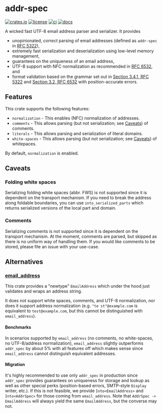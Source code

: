 # addr-spec

[![crates.io](https://img.shields.io/crates/v/addr-spec?style=flat-square)](https://crates.io/crates/addr-spec)
[![license](https://img.shields.io/crates/l/addr-spec?style=flat-square)](https://github.com/mathematic-inc/addr-spec-rs)
[![ci](https://img.shields.io/github/actions/workflow/status/mathematic-inc/addr-spec-rs/ci.yaml?label=ci&style=flat-square)](https://github.com/mathematic-inc/addr-spec-rs/actions/workflows/ci.yaml)
[![docs](https://img.shields.io/github/actions/workflow/status/mathematic-inc/addr-spec-rs/docs.yaml?label=docs&style=flat-square)](https://github.com/mathematic-inc/addr-spec-rs/actions/workflows/docs.yaml)

A wicked fast UTF-8 email address parser and serializer. It provides

- unopinionated, _correct_ parsing of email addresses (defined as `addr-spec` in
  [RFC 5322](https://www.rfc-editor.org/rfc/rfc5322)),
- extremely fast serialization and deserialization using low-level memory
  management,
- guarantees on the uniqueness of an email address,
- UTF-8 support with NFC normalization as recommended in [RFC
  6532](https://datatracker.ietf.org/doc/html/rfc6532), and
- format validation based on the grammar set out in [Section 3.4.1, RFC
  5322](https://www.rfc-editor.org/rfc/rfc5322#section-3.4.1) and [Section 3.2,
  RFC 6532](https://datatracker.ietf.org/doc/html/rfc6532#section-3.2) with
  position-accurate errors.

## Features

This crate supports the following features:

- `normalization` - This enables (NFC) normalization of addresses.
- `comments` - This allows parsing (but not serialization; see
  [Caveats](#comments)) of comments.
- `literals` - This allows parsing and serialization of literal domains.
- `white-spaces` - This allows parsing (but not serialization; see
  [Caveats](#folding-white-spaces)) of whitepaces.

By default, `normalization` is enabled.

## Caveats

### Folding white spaces

Serializing folding white spaces (abbr. FWS) is not supported since it is
dependent on the transport mechanism. If you need to break the address along
foldable boundaries, you can use `into_serialized_parts` which returns
serialized versions of the local part and domain.

### Comments

Serializing comments is not supported since it is dependent on the transport
mechanism. At the moment, comments are parsed, but skipped as there is no
uniform way of handling them. If you would like comments to be stored, please
file an issue with your use-case.

## Alternatives

### [email_address](https://docs.rs/email_address/latest/email_address/)

This crate provides a "newtype" `EmailAddress` which under the hood just
validates and wraps an address string.

It does not support white spaces, comments, and UTF-8 normalization, nor does it
support address normalization (e.g. `"te st"@example.com` is equivalent to
`test@example.com`, but this cannot be distinguished with `email_address`).

#### Benchmarks

In scenarios supported by `email_address` (no comments, no white-spaces, no
UTF-8/address normalization), `email_address` slightly outperforms `addr_spec`
by about 5% with all features off which makes sense since `email_address` cannot
distinguish equivalent addresses.

#### Migration

It's highly recommended to use only `addr_spec` in production since `addr_spec`
provides guarantees on uniqueness for storage and lookup as well as other
special perks (position-based errors, SMTP-style `Display` writer, etc.). If
this is not feasible, we provide `Into<EmailAddress>` and `Into<AddrSpec>` for
those coming from `email_address`. Note that `AddrSpec -> EmailAddress` will
always yield the same `EmailAddress`, but the converse may not.
